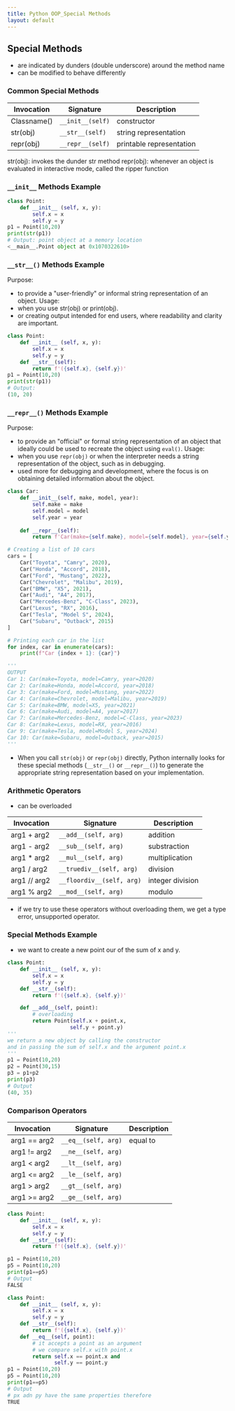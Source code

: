 ```yaml
---
title: Python OOP_Special Methods
layout: default
---
```


## Special Methods

- are indicated by dunders (double underscore) around the method name
- can be modified to behave differently

### Common Special Methods

| **Invocation** | **Signature** | **Description** |
|----------|----------|----------|
| Classname() | `__init__(self)` | constructor | 
| str(obj) | `__str__(self)` | string representation | 
| repr(obj) | `__repr__(self)` | printable representation | 

str(obj): invokes the dunder str method
repr(obj): whenever an object is evaluated in interactive mode, called the ripper function

### `__init__` Methods Example

```python
class Point:
    def __init__ (self, x, y):
        self.x = x
        self.y = y
p1 = Point(10,20)
print(str(p1))
# Output: point object at a memory location
<__main__.Point object at 0x1070322610>
```

### `__str__()` Methods Example

Purpose: 
* to provide a "user-friendly" or informal string representation of an object.
Usage: 
* when you use str(obj) or print(obj).
* or creating output intended for end users, where readability and clarity are important.

```python
class Point:
    def __init__ (self, x, y):
        self.x = x
        self.y = y
    def __str__(self):
        return f'({self.x}, {self.y})'
p1 = Point(10,20)
print(str(p1))
# Output: 
(10, 20)
```

### `__repr__()` Methods Example

Purpose: 
* to provide an "official" or formal string representation of an object that ideally could be used to recreate the object using `eval()`.
Usage: 
* when you use `repr(obj)` or when the interpreter needs a string representation of the object, such as in debugging.
*  used more for debugging and development, where the focus is on obtaining detailed information about the object.

```python
class Car:
    def __init__(self, make, model, year):
        self.make = make
        self.model = model
        self.year = year
    
    def __repr__(self):
        return f'Car(make={self.make}, model={self.model}, year={self.year})'

# Creating a list of 10 cars
cars = [
    Car("Toyota", "Camry", 2020),
    Car("Honda", "Accord", 2018),
    Car("Ford", "Mustang", 2022),
    Car("Chevrolet", "Malibu", 2019),
    Car("BMW", "X5", 2021),
    Car("Audi", "A4", 2017),
    Car("Mercedes-Benz", "C-Class", 2023),
    Car("Lexus", "RX", 2016),
    Car("Tesla", "Model S", 2024),
    Car("Subaru", "Outback", 2015)
]

# Printing each car in the list
for index, car in enumerate(cars):
    print(f"Car {index + 1}: {car}")

'''
OUTPUT
Car 1: Car(make=Toyota, model=Camry, year=2020)
Car 2: Car(make=Honda, model=Accord, year=2018)
Car 3: Car(make=Ford, model=Mustang, year=2022)
Car 4: Car(make=Chevrolet, model=Malibu, year=2019)
Car 5: Car(make=BMW, model=X5, year=2021)
Car 6: Car(make=Audi, model=A4, year=2017)
Car 7: Car(make=Mercedes-Benz, model=C-Class, year=2023)
Car 8: Car(make=Lexus, model=RX, year=2016)
Car 9: Car(make=Tesla, model=Model S, year=2024)
Car 10: Car(make=Subaru, model=Outback, year=2015)
'''
```

* When you call `str(obj)` or `repr(obj)` directly, Python internally looks for these special methods (`__str__()` or `__repr__()`) to generate the appropriate string representation based on your implementation.

### Arithmetic Operators

- can be overloaded

| **Invocation** | **Signature** | **Description** |
|----------|----------|----------|
| arg1 + arg2 | `__add__(self, arg)` | addition |
| arg1 - arg2 | `__sub__(self, arg)` | substraction |
| arg1 * arg2 | `__mul__(self, arg)` | multiplication |
| arg1 / arg2 | `__truediv__(self, arg)` | division |
| arg1 // arg2 | `__floordiv__(self, arg)` | integer division |
| arg1 % arg2 | `__mod__(self, arg)` | modulo |

- if we try to use these operators without overloading them, we get a type error, unsupported operator.

### Special Methods Example

- we want to create a new point our of the sum of x and y.
  
```python
class Point:
    def __init__ (self, x, y):
        self.x = x
        self.y = y
    def __str__(self):
        return f'({self.x}, {self.y})'

    def __add__(self, point):
        # overloading
        return Point(self.x + point.x, 
                    self.y + point.y)
'''
we return a new object by calling the constructor
and in passing the sum of self.x and the argument point.x
'''
p1 = Point(10,20)
p2 = Point(30,15)
p3 = p1+p2
print(p3)
# Output  
(40, 35)
```

### Comparison Operators

| **Invocation** | **Signature** | **Description** |
|----------|----------|----------|
| arg1 == arg2 | `__eq__(self, arg)` | equal to |
| arg1 != arg2 | `__ne__(self, arg)` |          |
| arg1 < arg2 | `__lt__(self, arg)` |          |
| arg1 <= arg2 | `__le__(self, arg)` |          |
| arg1 > arg2 | `__gt__(self, arg)` |          |
| arg1 >= arg2 | `__ge__(self, arg)` |          |

```python
class Point:
    def __init__ (self, x, y):
        self.x = x
        self.y = y
    def __str__(self):
        return f'({self.x}, {self.y})'

p1 = Point(10,20)
p5 = Point(10,20)
print(p1==p5)
# Output  
FALSE
```

```python
class Point:
    def __init__ (self, x, y):
        self.x = x
        self.y = y
    def __str__(self):
        return f'({self.x}, {self.y})'
    def __eq__(self, point):
        # it accepts a point as an argument
        # we compare self.x with point.x
        return self.x == point.x and
               self.y == point.y
p1 = Point(10,20)
p5 = Point(10,20)
print(p1==p5)
# Output  
# px adn py have the same properties therefore
TRUE
```

